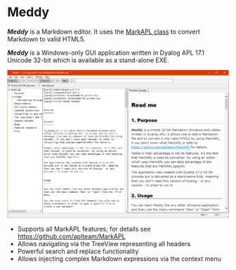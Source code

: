 # Meddy

_**Meddy**_ is a Markdown editor. It uses the [MarkAPL class](http://github.com/aplteam/MarkAPL) to convert Markdown to valid HTML5.

_**Meddy**_ is a Windows-only GUI application written in Dyalog APL 17.1 Unicode 32-bit which is available as a stand-alone EXE. 

![](meddy_screenshot.png)

* Supports all MarkAPL features; for details see <https://github.com/aplteam/MarkAPL>
* Allows navigating via the TreeView representing all headers
* Powerful search and replace functionality
* Allows injecting complex Markdown expressions via the context menu
